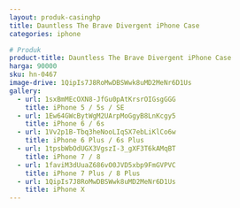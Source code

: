 ```yaml
---
layout: produk-casinghp
title: Dauntless The Brave Divergent iPhone Case
categories: iphone

# Produk
product-title: Dauntless The Brave Divergent iPhone Case
harga: 90000
sku: hn-0467
image-drive: 1QipIs7J8RoMwDBSWwk8uMD2MeNr6D1Us
gallery:
  - url: 1sxBmMEcOXN8-JfGu0pAtKrsrOIGsgGGG
    title: iPhone 5 / 5s / SE
  - url: 1Ew64GWcBytWgM2UArpMoGgyB8LnKcgy5
    title: iPhone 6 / 6s
  - url: 1Vv2p1B-Tbq3heNooLIqSX7ebLiKlCo6w
    title: iPhone 6 Plus / 6s Plus
  - url: 1tpsbWbOdUGX3VgszI-3_gXF3T6kAMqBT
    title: iPhone 7 / 8
  - url: 1faviM3dUuaZ686vO0JVD5xbp9FmGVPVC
    title: iPhone 7 Plus / 8 Plus
  - url: 1QipIs7J8RoMwDBSWwk8uMD2MeNr6D1Us
    title: iPhone X
---
```

